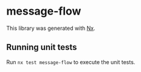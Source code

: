 # message-flow

This library was generated with [Nx](https://nx.dev).

## Running unit tests

Run `nx test message-flow` to execute the unit tests.
